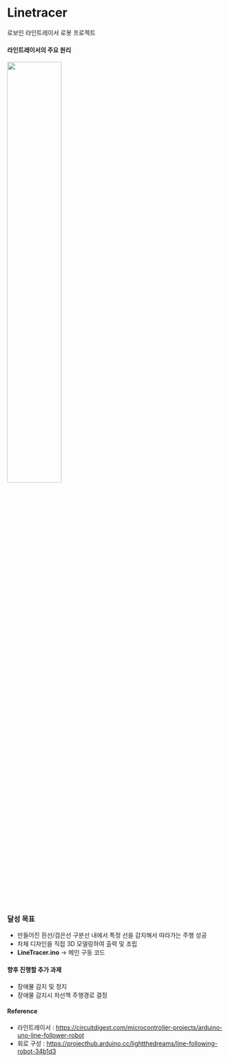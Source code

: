 # Linetracer
로보인 라인트레이서 로봇 프로젝트

#### 라인트레이서의 주요 원리
<img width="50%" src="https://github.com/kxxbeomjun/Linetracer/assets/121419945/8f3463e5-d985-4132-937e-c737b603bab5"/>

### 달성 목표
+ 만들어진 흰선/검은선 구분선 내에서 특정 선을 감지해서 따라가는 주행 성공
+ 차체 디자인을 직접 3D 모델링하여 출력 및 조립
+ **LineTracer.ino** -> 메인 구동 코드

#### 향후 진행할 추가 과제
+ 장애물 감지 및 정지
+ 장애물 감지시 차선책 주행경로 결정

#### Reference
+ 라인트레이서 : https://circuitdigest.com/microcontroller-projects/arduino-uno-line-follower-robot
+ 회로 구성 : https://projecthub.arduino.cc/lightthedreams/line-following-robot-34b1d3
